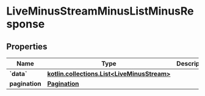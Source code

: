 
# LiveMinusStreamMinusListMinusResponse

## Properties
Name | Type | Description | Notes
------------ | ------------- | ------------- | -------------
**&#x60;data&#x60;** | [**kotlin.collections.List&lt;LiveMinusStream&gt;**](LiveMinusStream.md) |  | 
**pagination** | [**Pagination**](Pagination.md) |  | 



